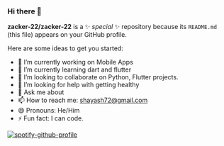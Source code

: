 ### Hi there 👋

**zacker-22/zacker-22** is a ✨ _special_ ✨ repository because its `README.md` (this file) appears on your GitHub profile.

Here are some ideas to get you started:

- 🔭 I’m currently working on Mobile Apps
- 🌱 I’m currently learning dart and flutter
- 👯 I’m looking to collaborate on Python, Flutter projects.
- 🤔 I’m looking for help with getting healthy 
- 💬 Ask me about 
- 📫 How to reach me: shayash72@gmail.com
- 😄 Pronouns: He/Him
- ⚡ Fun fact: I can code.

[![spotify-github-profile](https://spotify-github-profile.vercel.app/api/view?uid=31ldivz2grilwjus7moi75rxb6pq&cover_image=true&theme=default&show_offline=false&background_color=121212&interchange=false)](https://github.com/kittinan/spotify-github-profile)
